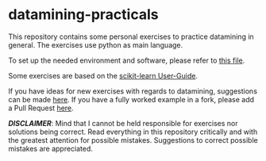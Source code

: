 # datamining-practicals
This repository contains some personal exercises to practice datamining in general. The exercises use python as main language.

To set up the needed environment and software, please refer to [this file](./software.md).

Some exercises are based on the [scikit-learn User-Guide](https://scikit-learn.org/stable/user_guide.html).

If you have ideas for new exercises with regards to datamining, suggestions can be made [here](https://github.com/dloeffen/datamining-practicals/issues). If you have a fully worked example in a fork, please add a Pull Request [here](https://github.com/dloeffen/datamining-practicals/pulls).

***DISCLAIMER***: Mind that I cannot be held responsible for exercises nor solutions being correct. Read everything in this repository critically and with the greatest attention for possible mistakes. Suggestions to correct possible mistakes are appreciated. 
